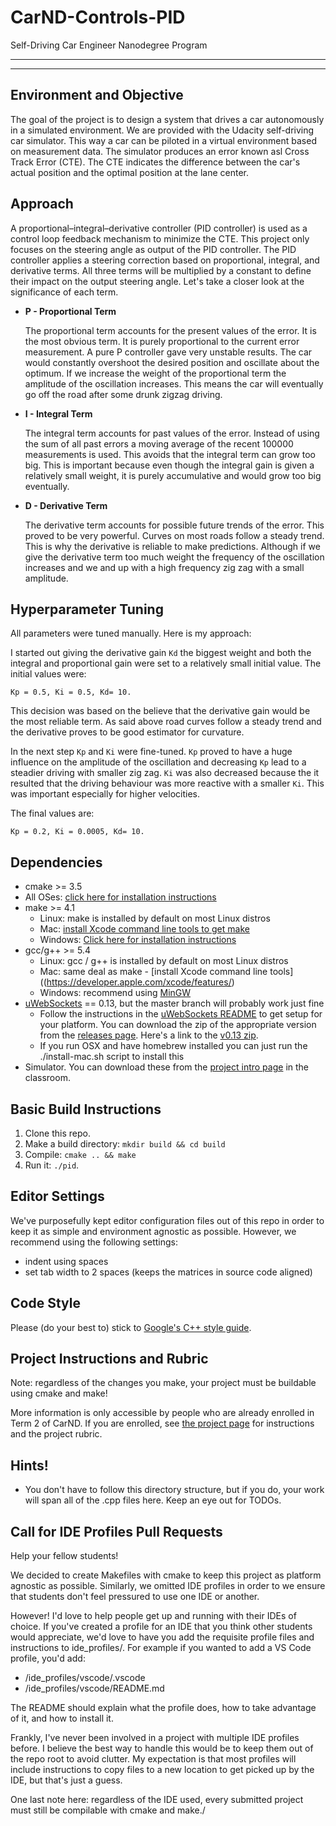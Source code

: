 # CarND-Controls-PID
Self-Driving Car Engineer Nanodegree Program
 
---
 
---
## Environment and Objective 
The goal of the project is to design a system that drives a car autonomously in a simulated environment. We are provided with the Udacity self-driving car simulator. This way a car can be piloted in  a virtual environment based on measurement data. The simulator produces an error  known asl Cross Track Error (CTE). The CTE indicates the difference between the car's actual position and the optimal position at the lane center.
 
## Approach
A proportional–integral–derivative controller (PID controller) is used as a control loop feedback mechanism to minimize the CTE. This project only focuses on the steering angle as output of the PID controller. 
The PID controller applies a steering correction based on proportional, integral, and derivative terms. All three terms will be multiplied by a constant to define their impact on the output steering angle. Let's take a closer look at the significance of each term.
 
* **P - Proportional Term**
  
  The proportional term accounts for the present values of the error. It is the most obvious term. It is purely proportional to the current error measurement. A pure P controller gave very unstable results. The car would constantly overshoot the desired position and oscillate about the optimum. If we increase the weight of the proportional term the amplitude of the oscillation increases. This means the car will eventually go off the road after some drunk zigzag driving.
 
 
* **I - Integral Term**
  
  The integral term accounts for past values of the error. Instead of using the sum of all past errors a moving average of the recent 100000 measurements is used. This avoids that the integral term can grow too big. This is important because even though the integral gain is given a relatively small weight, it is purely accumulative and would grow too big eventually.
 
* **D - Derivative Term**
  
  The derivative term accounts for possible future trends of the error. This proved to be very powerful. Curves on most roads follow a steady trend. This is why the derivative is reliable to make predictions. Although if we give the derivative term too much weight the frequency of the oscillation increases and we and up with a high frequency zig zag with a small amplitude.
 
 
## Hyperparameter Tuning
All parameters were tuned manually. Here is my approach:
 
I started out giving the derivative gain `Kd` the biggest weight and both the integral and proportional gain were set to a relatively small initial value. The initial values were:
 
`Kp = 0.5, Ki = 0.5, Kd= 10.`
 
This decision was based on the believe that the derivative gain would be the most reliable term. 
As said above road curves follow a steady trend and the derivative proves to be good estimator for curvature. 
 
In the next step `Kp` and `Ki` were fine-tuned. 
`Kp` proved to have a huge influence on the amplitude of the oscillation and decreasing `Kp` lead to a steadier driving with smaller zig zag. `Ki` was also decreased because the it resulted that the driving behaviour was more reactive with a smaller `Ki`. This was important especially for higher velocities.
 
The final values are:
 
`Kp = 0.2, Ki = 0.0005, Kd= 10.`
 
 
## Dependencies
 
* cmake >= 3.5
 * All OSes: [click here for installation instructions](https://cmake.org/install/)
* make >= 4.1
  * Linux: make is installed by default on most Linux distros
  * Mac: [install Xcode command line tools to get make](https://developer.apple.com/xcode/features/)
  * Windows: [Click here for installation instructions](http://gnuwin32.sourceforge.net/packages/make.htm)
* gcc/g++ >= 5.4
  * Linux: gcc / g++ is installed by default on most Linux distros
  * Mac: same deal as make - [install Xcode command line tools]((https://developer.apple.com/xcode/features/)
  * Windows: recommend using [MinGW](http://www.mingw.org/)
* [uWebSockets](https://github.com/uWebSockets/uWebSockets) == 0.13, but the master branch will probably work just fine
  * Follow the instructions in the [uWebSockets README](https://github.com/uWebSockets/uWebSockets/blob/master/README.md) to get setup for your platform. You can download the zip of the appropriate version from the [releases page](https://github.com/uWebSockets/uWebSockets/releases). Here's a link to the [v0.13 zip](https://github.com/uWebSockets/uWebSockets/archive/v0.13.0.zip).
  * If you run OSX and have homebrew installed you can just run the ./install-mac.sh script to install this
* Simulator. You can download these from the [project intro page](https://github.com/udacity/CarND-PID-Control-Project/releases) in the classroom.
 
## Basic Build Instructions
 
1. Clone this repo.
2. Make a build directory: `mkdir build && cd build`
3. Compile: `cmake .. && make`
4. Run it: `./pid`. 
 
## Editor Settings
 
We've purposefully kept editor configuration files out of this repo in order to
keep it as simple and environment agnostic as possible. However, we recommend
using the following settings:
 
* indent using spaces
* set tab width to 2 spaces (keeps the matrices in source code aligned)
 
## Code Style
 
Please (do your best to) stick to [Google's C++ style guide](https://google.github.io/styleguide/cppguide.html).
 
## Project Instructions and Rubric
 
Note: regardless of the changes you make, your project must be buildable using
cmake and make!
 
More information is only accessible by people who are already enrolled in Term 2
of CarND. If you are enrolled, see [the project page](https://classroom.udacity.com/nanodegrees/nd013/parts/40f38239-66b6-46ec-ae68-03afd8a601c8/modules/f1820894-8322-4bb3-81aa-b26b3c6dcbaf/lessons/e8235395-22dd-4b87-88e0-d108c5e5bbf4/concepts/6a4d8d42-6a04-4aa6-b284-1697c0fd6562)
for instructions and the project rubric.
 
## Hints!
 
* You don't have to follow this directory structure, but if you do, your work
  will span all of the .cpp files here. Keep an eye out for TODOs.
 
## Call for IDE Profiles Pull Requests
 
Help your fellow students!
 
We decided to create Makefiles with cmake to keep this project as platform
agnostic as possible. Similarly, we omitted IDE profiles in order to we ensure
that students don't feel pressured to use one IDE or another.
 
However! I'd love to help people get up and running with their IDEs of choice.
If you've created a profile for an IDE that you think other students would
appreciate, we'd love to have you add the requisite profile files and
instructions to ide_profiles/. For example if you wanted to add a VS Code
profile, you'd add:
 
* /ide_profiles/vscode/.vscode
* /ide_profiles/vscode/README.md
 
The README should explain what the profile does, how to take advantage of it,
and how to install it.
 
Frankly, I've never been involved in a project with multiple IDE profiles
before. I believe the best way to handle this would be to keep them out of the
repo root to avoid clutter. My expectation is that most profiles will include
instructions to copy files to a new location to get picked up by the IDE, but
that's just a guess.
 
One last note here: regardless of the IDE used, every submitted project must
still be compilable with cmake and make./
 
 
